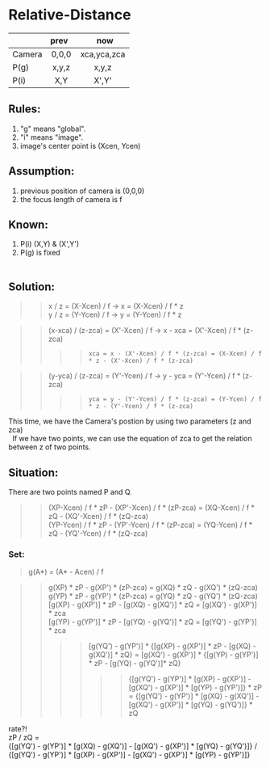 # Relative-Distance  
  
|         |   prev    |       now       |  
| ------- |:---------:|:---------------:|  
|Camera   |   0,0,0   |    xca,yca,zca  |  
|P(g)     |   x,y,z   |       x,y,z     |  
|P(i)     |    X,Y    |       X',Y'     |  
  
## Rules:  
1. "g" means "global".  
2. "i" means "image".  
3. image's center point is (Xcen, Ycen)  
  
## Assumption:  
1. previous position of camera is (0,0,0)  
2. the focus length of camera is f  
  
## Known:  
1. P(i) (X,Y) & (X',Y')  
2. P(g) is fixed  
  
## Solution:  
>>x / z = (X-Xcen) / f -> x = (X-Xcen) / f * z  
>>y / z = (Y-Ycen) / f -> y = (Y-Ycen) / f * z  
  
>>(x-xca) / (z-zca) = (X'-Xcen) / f -> x - xca = (X'-Xcen) / f * (z-zca)  
>>>>`xca = x - (X'-Xcen) / f * (z-zca) = (X-Xcen) / f * z - (X'-Xcen) / f * (z-zca)`  
  
>>(y-yca) / (z-zca) = (Y'-Ycen) / f -> y - yca = (Y'-Ycen) / f * (z-zca)  
>>>>`yca = y - (Y'-Ycen) / f * (z-zca) = (Y-Ycen) / f * z - (Y'-Ycen) / f * (z-zca)`  
  
This time, we have the Camera's postion by using two parameters (z and zca)  
  
If we have two points, we can use the equation of zca to get the relation between z of two points.  
## Situation:  
There are two points named P and Q.  
>>(XP-Xcen) / f * zP - (XP'-Xcen) / f * (zP-zca) = (XQ-Xcen) / f * zQ - (XQ'-Xcen) / f * (zQ-zca)  
>>(YP-Ycen) / f * zP - (YP'-Ycen) / f * (zP-zca) = (YQ-Ycen) / f * zQ - (YQ'-Ycen) / f * (zQ-zca)  

### Set:  
>g(A*) = (A* - Acen) / f  
  
  
>>g(XP) * zP - g(XP') * (zP-zca) = g(XQ) * zQ - g(XQ') * (zQ-zca)  
>>g(YP) * zP - g(YP') * (zP-zca) = g(YQ) * zQ - g(YQ') * (zQ-zca)  
>>[g(XP) - g(XP')] * zP - [g(XQ) - g(XQ')] * zQ = [g(XQ') - g(XP')] * zca  
>>[g(YP) - g(YP')] * zP - [g(YQ) - g(YQ')] * zQ = [g(YQ') - g(YP')] * zca  
>>>>[g(YQ') - g(YP')] * {[g(XP) - g(XP')] * zP - [g(XQ) - g(XQ')] * zQ} = 
>>>>[g(XQ') - g(XP')] * {[g(YP) - g(YP')] * zP - [g(YQ) - g(YQ')]* zQ}  
>>>>>>{[g(YQ') - g(YP')] * [g(XP) - g(XP')] - [g(XQ') - g(XP')] * [g(YP) - g(YP')]} * zP = 
>>>>>>{[g(YQ') - g(YP')] * [g(XQ) - g(XQ')] - [g(XQ') - g(XP')] * [g(YQ) - g(YQ')]} * zQ  
  
rate?!  
zP / zQ =  
{[g(YQ') - g(YP')] * [g(XQ) - g(XQ')] - [g(XQ') - g(XP')] * [g(YQ) - g(YQ')]} / {[g(YQ') - g(YP')] * [g(XP) - g(XP')] - [g(XQ') - g(XP')] * [g(YP) - g(YP')]}  
